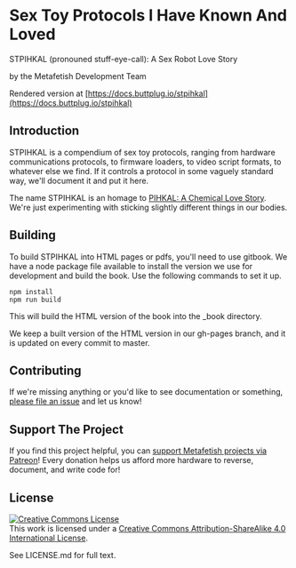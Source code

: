 # Sex Toy Protocols I Have Known And Loved

STPIHKAL (pronouned stuff-eye-call): A Sex Robot Love Story

by the Metafetish Development Team

Rendered version at [https://docs.buttplug.io/stpihkal](https://docs.buttplug.io/stpihkal)

## Introduction

STPIHKAL is a compendium of sex toy protocols, ranging from hardware
communications protocols, to firmware loaders, to video script
formats, to whatever else we find. If it controls a protocol in some
vaguely standard way, we'll document it and put it here.

The name STPIHKAL is an homage to [PIHKAL: A Chemical Love
Story](https://erowid.org/library/books_online/pihkal/pihkal.shtml).
We're just experimenting with sticking slightly different things in
our bodies.

## Building

To build STPIHKAL into HTML pages or pdfs, you'll need to use gitbook.
We have a node package file available to install the version we use
for development and build the book. Use the following commands to set
it up.

```
npm install
npm run build
```

This will build the HTML version of the book into the _book directory.

We keep a built version of the HTML version in our gh-pages branch,
and it is updated on every commit to master.

## Contributing

If we're missing anything or you'd like to see documentation or
something, [please file an
issue](https://github.com/metafetish/stpihkal) and let us know!

## Support The Project

If you find this project helpful, you
can
[support Metafetish projects via Patreon](http://patreon.com/qdot)!
Every donation helps us afford more hardware to reverse, document, and
write code for!

## License

<a rel="license" href="http://creativecommons.org/licenses/by-sa/4.0/"><img alt="Creative Commons License" style="border-width:0" src="https://i.creativecommons.org/l/by-sa/4.0/88x31.png" /></a><br />This work is licensed under a <a rel="license" href="http://creativecommons.org/licenses/by-sa/4.0/">Creative Commons Attribution-ShareAlike 4.0 International License</a>.

See LICENSE.md for full text.
